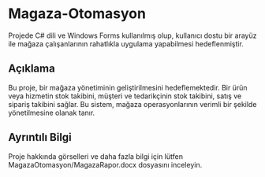 # Magaza-Otomasyon

Projede C# dili ve Windows Forms kullanılmış olup, kullanıcı dostu bir arayüz ile mağaza çalışanlarının rahatlıkla uygulama yapabilmesi hedeflenmiştir.

## Açıklama

Bu proje, bir mağaza yönetiminin geliştirilmesini hedeflemektedir. Bir ürün veya hizmetin stok takibini, müşteri ve tedarikçinin stok takibini, satış ve sipariş takibini sağlar. Bu sistem, mağaza operasyonlarının verimli bir şekilde yönetilmesine olanak tanır.

## Ayrıntılı Bilgi

Proje hakkında görselleri ve daha fazla bilgi için lütfen MagazaOtomasyon/MagazaRapor.docx dosyasını inceleyin.
